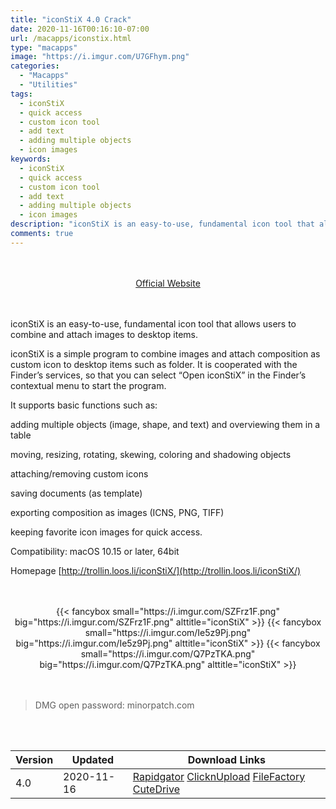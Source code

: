 ```yaml
---
title: "iconStiX 4.0 Crack"
date: 2020-11-16T00:16:10-07:00
url: /macapps/iconstix.html
type: "macapps"
image: "https://i.imgur.com/U7GFhym.png"
categories:
  - "Macapps"
  - "Utilities"
tags:
  - iconStiX
  - quick access
  - custom icon tool
  - add text
  - adding multiple objects
  - icon images
keywords:
  - iconStiX
  - quick access
  - custom icon tool
  - add text
  - adding multiple objects
  - icon images
description: "iconStiX is an easy-to-use, fundamental icon tool that allows users to combine and attach images to desktop items"
comments: true
---
```


<br/>
<br/>
<center>
<a href="http://trollin.loos.li/iconStiX/" target="blank"><div class="border border-blue-500 rounded-lg transition duration-500 
    ease-in-out w-48 text-lg text-blue-500 text-center hover:bg-blue-500 hover:text-white">
  Official Website 
</div></a>
</center>
<br/>
<br/>

iconStiX is an easy-to-use, fundamental icon tool that allows users to combine and attach images to desktop items.

iconStiX is a simple program to combine images and attach composition as custom icon to desktop items such as folder. It is cooperated with the Finder’s services, so that you can select “Open iconStiX” in the Finder’s contextual menu to start the program.

It supports basic functions such as:

adding multiple objects (image, shape, and text) and overviewing them in a table

moving, resizing, rotating, skewing, coloring and shadowing objects

attaching/removing custom icons

saving documents (as template)

exporting composition as images (ICNS, PNG, TIFF)

keeping favorite icon images for quick access.

Compatibility: macOS 10.15 or later, 64bit

Homepage [http://trollin.loos.li/iconStiX/](http://trollin.loos.li/iconStiX/)

<script async src="https://pagead2.googlesyndication.com/pagead/js/adsbygoogle.js"></script>
<ins class="adsbygoogle"
     style="display:block; text-align:center;"
     data-ad-layout="in-article"
     data-ad-format="fluid"
     data-ad-client="ca-pub-8746275014476192"
     data-ad-slot="5144997159"></ins>
<script>
     (adsbygoogle = window.adsbygoogle || []).push({});
</script>
<br/>
<br/>


<center>
<div class="w-full grid grid-cols-3 flex gap-2">
{{< fancybox small="https://i.imgur.com/SZFrz1F.png" big="https://i.imgur.com/SZFrz1F.png" alttitle="iconStiX" >}}
{{< fancybox small="https://i.imgur.com/Ie5z9Pj.png" big="https://i.imgur.com/Ie5z9Pj.png" alttitle="iconStiX" >}}
{{< fancybox small="https://i.imgur.com/Q7PzTKA.png" big="https://i.imgur.com/Q7PzTKA.png" alttitle="iconStiX" >}}
</div>
</center>

<br/>
<br/>


> DMG open password: minorpatch.com

<br/>
<br/>
<div id="history_version" class="history_version">

| Version | Updated | Download Links |
| ---- | ---- | ---- |
| 4.0 | 2020-11-16 | [Rapidgator](https://ouo.io/tQwZQ8)   [ClicknUpload](https://ouo.io/R67Vxq)   [FileFactory](https://ouo.io/sB1bDa)   [CuteDrive](https://ouo.io/ns3Aqn) |

</div>
